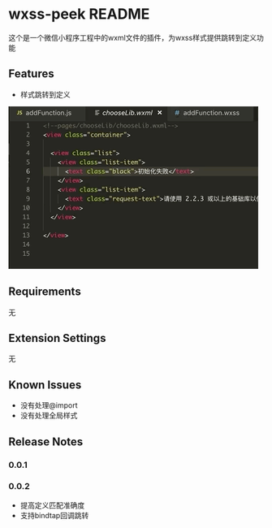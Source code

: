 # wxss-peek README

这个是一个微信小程序工程中的wxml文件的插件，为wxss样式提供跳转到定义功能

## Features

* 样式跳转到定义

![feature](images/feature.gif)

## Requirements
无

## Extension Settings
无


## Known Issues

* 没有处理@import
* 没有处理全局样式

## Release Notes

### 0.0.1

### 0.0.2
* 提高定义匹配准确度
* 支持bindtap回调跳转

